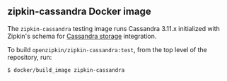 ## zipkin-cassandra Docker image

The `zipkin-cassandra` testing image runs Cassandra 3.11.x initialized with Zipkin's schema for
[Cassandra storage](../../../zipkin-storage/cassandra) integration.

To build `openzipkin/zipkin-cassandra:test`, from the top level of the repository, run:
```bash
$ docker/build_image zipkin-cassandra
```
